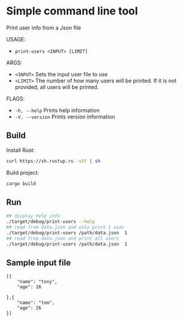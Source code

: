 # Simple command line tool
Print user info from a Json file

USAGE:
- ```print-users <INPUT> [LIMIT]```

ARGS:
- ```<INPUT>```    Sets the input user file to use
- ```<LIMIT>```    The number of how many users will be printed. If it is not provided, all users will be printed.

FLAGS:
- ```-h, --help```       Prints help information
- ```-V, --version```    Prints version information

## Build

Install Rust:

```bash
curl https://sh.rustup.rs -sSf | sh
```

Build project:

```bash
cargo build 
```

## Run

```bash
## display help info
./target/debug/print-users --help 
## read from data.json and only print 1 user
./target/debug/print-users /path/data.json  1
## read from data.json and print all users
./target/debug/print-users /path/data.json  1 
```
## Sample input file 

```
[{
	"name": "tony",
	"age": 26

},{
	"name": "tom",
	"age": 26
}]
```




